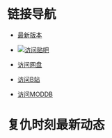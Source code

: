 # 链接导航
* [最新版本](https://github.com/Zero-Fanker/Revenge-Now)
* [![访问贴吧](https://imgsa.baidu.com/forum/w%3D580/sign=00b5cd2a86d4b31cf03c94b3b7d7276f/4273602a2834349b4963b8ecc4ea15ce37d3bed5.jpg)](https://tieba.baidu.com/f?kw=%E5%A4%8D%E4%BB%87%E6%97%B6%E5%88%BB)

* [访问网盘](http://www.tr-publish.ys168.com/)
* [访问B站](https://www.bilibili.com/read/cv1429014)
* [访问MODDB](https://www.moddb.com/mods/revenge-now)

# 复仇时刻最新动态